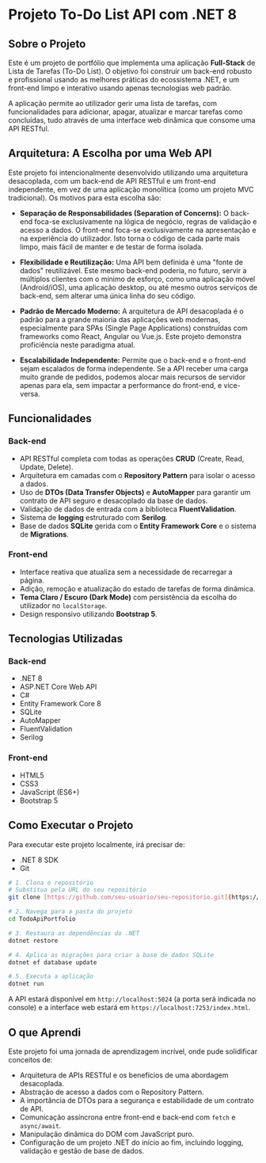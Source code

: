 # Projeto To-Do List API com .NET 8

## Sobre o Projeto

Este é um projeto de portfólio que implementa uma aplicação **Full-Stack** de Lista de Tarefas (To-Do List). O objetivo foi construir um back-end robusto e profissional usando as melhores práticas do ecossistema .NET, e um front-end limpo e interativo usando apenas tecnologias web padrão.

A aplicação permite ao utilizador gerir uma lista de tarefas, com funcionalidades para adicionar, apagar, atualizar e marcar tarefas como concluídas, tudo através de uma interface web dinâmica que consome uma API RESTful.

## Arquitetura: A Escolha por uma Web API

Este projeto foi intencionalmente desenvolvido utilizando uma arquitetura desacoplada, com um back-end de API RESTful e um front-end independente, em vez de uma aplicação monolítica (como um projeto MVC tradicional). Os motivos para esta escolha são:

* **Separação de Responsabilidades (Separation of Concerns):** O back-end foca-se exclusivamente na lógica de negócio, regras de validação e acesso a dados. O front-end foca-se exclusivamente na apresentação e na experiência do utilizador. Isto torna o código de cada parte mais limpo, mais fácil de manter e de testar de forma isolada.

* **Flexibilidade e Reutilização:** Uma API bem definida é uma "fonte de dados" reutilizável. Este mesmo back-end poderia, no futuro, servir a múltiplos clientes com o mínimo de esforço, como uma aplicação móvel (Android/iOS), uma aplicação desktop, ou até mesmo outros serviços de back-end, sem alterar uma única linha do seu código.

* **Padrão de Mercado Moderno:** A arquitetura de API desacoplada é o padrão para a grande maioria das aplicações web modernas, especialmente para SPAs (Single Page Applications) construídas com frameworks como React, Angular ou Vue.js. Este projeto demonstra proficiência neste paradigma atual.

* **Escalabilidade Independente:** Permite que o back-end e o front-end sejam escalados de forma independente. Se a API receber uma carga muito grande de pedidos, podemos alocar mais recursos de servidor apenas para ela, sem impactar a performance do front-end, e vice-versa.

## Funcionalidades

### Back-end
* API RESTful completa com todas as operações **CRUD** (Create, Read, Update, Delete).
* Arquitetura em camadas com o **Repository Pattern** para isolar o acesso a dados.
* Uso de **DTOs (Data Transfer Objects)** e **AutoMapper** para garantir um contrato de API seguro e desacoplado da base de dados.
* Validação de dados de entrada com a biblioteca **FluentValidation**.
* Sistema de **logging** estruturado com **Serilog**.
* Base de dados **SQLite** gerida com o **Entity Framework Core** e o sistema de **Migrations**.

### Front-end
* Interface reativa que atualiza sem a necessidade de recarregar a página.
* Adição, remoção e atualização do estado de tarefas de forma dinâmica.
* **Tema Claro / Escuro (Dark Mode)** com persistência da escolha do utilizador no `localStorage`.
* Design responsivo utilizando **Bootstrap 5**.

## Tecnologias Utilizadas

### Back-end
* .NET 8
* ASP.NET Core Web API
* C#
* Entity Framework Core 8
* SQLite
* AutoMapper
* FluentValidation
* Serilog

### Front-end
* HTML5
* CSS3
* JavaScript (ES6+)
* Bootstrap 5

## Como Executar o Projeto

Para executar este projeto localmente, irá precisar de:
* .NET 8 SDK
* Git

```bash
# 1. Clona o repositório
# Substitua pela URL do seu repositório
git clone [https://github.com/seu-usuario/seu-repositorio.git](https://github.com/seu-usuario/seu-repositorio.git)

# 2. Navega para a pasta do projeto
cd TodoApiPortfolio

# 3. Restaura as dependências do .NET
dotnet restore

# 4. Aplica as migrações para criar a base de dados SQLite
dotnet ef database update

# 5. Executa a aplicação
dotnet run
```
A API estará disponível em `http://localhost:5024` (a porta será indicada no console) e a interface web estará em `https://localhost:7253/index.html`.

## O que Aprendi

Este projeto foi uma jornada de aprendizagem incrível, onde pude solidificar conceitos de:
* Arquitetura de APIs RESTful e os benefícios de uma abordagem desacoplada.
* Abstração de acesso a dados com o Repository Pattern.
* A importância de DTOs para a segurança e estabilidade de um contrato de API.
* Comunicação assíncrona entre front-end e back-end com `fetch` e `async/await`.
* Manipulação dinâmica do DOM com JavaScript puro.
* Configuração de um projeto .NET do início ao fim, incluindo logging, validação e gestão de base de dados.
